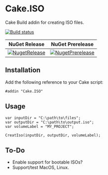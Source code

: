 # Cake.ISO

Cake Build addin for creating ISO files.

[![Build status](https://ci.appveyor.com/api/projects/status/smkq9ya8m7sa0mpg?svg=true)](https://ci.appveyor.com/project/austinlparker/cake-iso)

| NuGet Release | NuGet Prerelease |
|---------------|------------------|
|[![NugetRelease](https://img.shields.io/nuget/v/Cake.ISO.svg)](https://www.nuget.org/packages/Cake.ISO/) | [![NugetPrerelease](https://img.shields.io/nuget/vpre/Cake.ISO.svg)](https://www.nuget.org/packages/Cake.ISO/)

## Installation
Add the following reference to your Cake script:
```
#addin "Cake.ISO"
```

## Usage
```
var inputDir = "C:\path\to\files";
var outputDir = "C:\path\to\output.iso";
var volumeLabel = "MY_PROJECT";

CreatIso(inputDir, outputDir, volumeLabel);
```

## To-Do
* Enable support for bootable ISOs?
* Support/test MacOS, Linux.